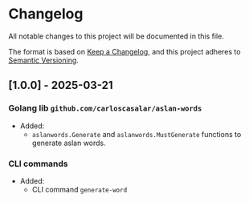 # Changelog

All notable changes to this project will be documented in this file.

The format is based on [Keep a Changelog](https://keepachangelog.com/en/1.1.0/),
and this project adheres to [Semantic Versioning](https://semver.org/spec/v2.0.0.html).

## [1.0.0] - 2025-03-21

### Golang lib `github.com/carloscasalar/aslan-words`

- Added:
  -  `aslanwords.Generate` and `aslanwords.MustGenerate` functions to generate aslan words.

### CLI commands

- Added:
  - CLI command `generate-word`
